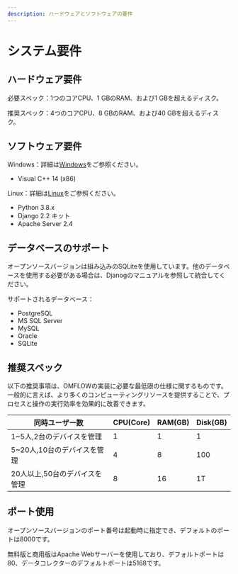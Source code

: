 ```yaml
---
description: ハードウェアとソフトウェアの要件
---
```


# システム要件

## ハードウェア要件

必要スペック：1つのコアCPU、1 GBのRAM、および1 GBを超えるディスク。

推奨スペック：4つのコアCPU、8 GBのRAM、および40 GBを超えるディスク。

## ソフトウェア要件

Windows：詳細は[Windows](../3/1.md)をご参照ください。

* Visual C++ 14 (x86)

Linux：詳細は[Linux](../3/2.md)をご参照ください。

* Python 3.8.x
* Django 2.2 キット
* Apache Server 2.4

## データベースのサポート

オープンソースバージョンは組み込みのSQLiteを使用しています。他のデータベースを使用する必要がある場合は、Djanogのマニュアルを参照して統合してください。

サポートされるデータベース：

* PostgreSQL
* MS SQL Server
* MySQL
* Oracle
* SQLite

## 推奨スペック

以下の推奨事項は、OMFLOWの実装に必要な最低限の仕様に関するものです。一般的に言えば、より多くのコンピューティングリソースを提供することで、プロセスと操作の実行効率を効果的に改善できます。

| 同時ユーザー数            | CPU(Core) | RAM(GB) | Disk(GB) |
| ------------------ | --------- | ------- | -------- |
| 1\~5人,2台のデバイスを管理   | 1         | 1       | 1        |
| 5\~20人,10台のデバイスを管理 | 4         | 8       | 100      |
| 20人以上,50台のデバイスを管理  | 8         | 16      | 1T       |

## ポート使用

オープンソースバージョンのポート番号は起動時に指定でき、デフォルトのポートは8000です。

無料版と商用版はApache Webサーバーを使用しており、デフォルトポートは80、データコレクターのデフォルトポートは5168です。

##

